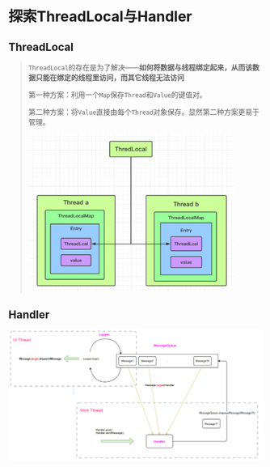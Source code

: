 # 探索ThreadLocal与Handler

## ThreadLocal

> `ThreadLocal`的存在是为了解决——**如何将数据与线程绑定起来，从而该数据只能在绑定的线程里访问，而其它线程无法访问**
>
> 第一种方案：利用一个`Map`保存`Thread`和`Value`的键值对。
>
> 第二种方案：将`Value`直接由每个`Thread`对象保存。显然第二种方案更易于管理。
>
> <img src="pic\image-20210402144749543.png" alt="image-20210402144749543" style="zoom:67%;" />

## Handler

<img src="pic\image-20210406101914254.png" alt="image-20210406101914254" style="zoom:67%;" />



